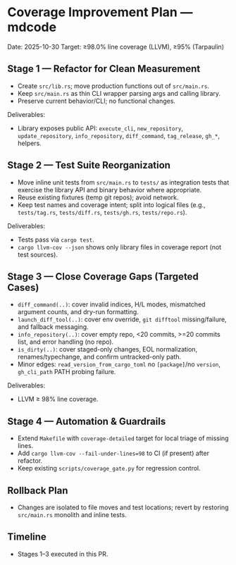 # Coverage Improvement Plan — mdcode
Date: 2025-10-30
Target: ≥98.0% line coverage (LLVM), ≥95% (Tarpaulin)

## Stage 1 — Refactor for Clean Measurement
- Create `src/lib.rs`; move production functions out of `src/main.rs`.
- Keep `src/main.rs` as thin CLI wrapper parsing args and calling library.
- Preserve current behavior/CLI; no functional changes.

Deliverables:
- Library exposes public API: `execute_cli`, `new_repository`, `update_repository`, `info_repository`, `diff_command`, `tag_release`, `gh_*`, helpers.

## Stage 2 — Test Suite Reorganization
- Move inline unit tests from `src/main.rs` to `tests/` as integration tests that exercise the library API and binary behavior where appropriate.
- Reuse existing fixtures (temp git repos); avoid network.
- Keep test names and coverage intent; split into logical files (e.g., `tests/tag.rs`, `tests/diff.rs`, `tests/gh.rs`, `tests/repo.rs`).

Deliverables:
- Tests pass via `cargo test`.
- `cargo llvm-cov --json` shows only library files in coverage report (not test sources).

## Stage 3 — Close Coverage Gaps (Targeted Cases)
- `diff_command(..)`: cover invalid indices, H/L modes, mismatched argument counts, and dry-run formatting.
- `launch_diff_tool(..)`: cover env override, `git difftool` missing/failure, and fallback messaging.
- `info_repository(..)`: cover empty repo, <20 commits, >=20 commits list, and error handling (no repo).
- `is_dirty(..)`: cover staged-only changes, EOL normalization, renames/typechange, and confirm untracked-only path.
- Minor edges: `read_version_from_cargo_toml` no `[package]`/no `version`, `gh_cli_path` PATH probing failure.

Deliverables:
- LLVM ≥ 98% line coverage.

## Stage 4 — Automation & Guardrails
- Extend `Makefile` with `coverage-detailed` target for local triage of missing lines.
- Add `cargo llvm-cov --fail-under-lines=98` to CI (if present) after refactor.
- Keep existing `scripts/coverage_gate.py` for regression control.

## Rollback Plan
- Changes are isolated to file moves and test locations; revert by restoring `src/main.rs` monolith and inline tests.

## Timeline
- Stages 1–3 executed in this PR.

